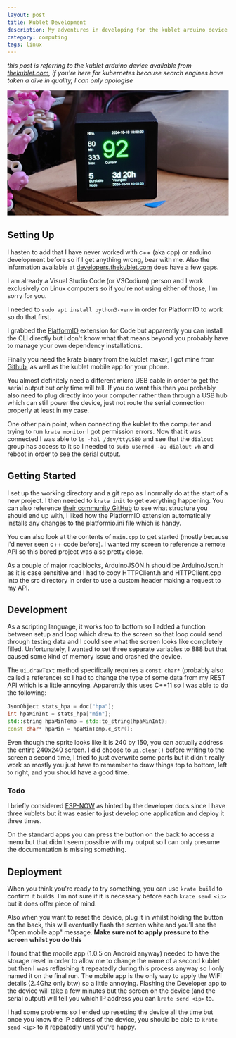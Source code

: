 ```yaml
---
layout: post
title: Kublet Development
description: My adventures in developing for the kublet arduino device
category: computing
tags: linux
---
```


_this post is referring to the kublet arduino device available from [thekublet.com](https://thekublet.com), if you're here for kubernetes because search engines have taken a dive in quality, I can only apologise_

![My kublet at home](/assets/img/20241018_100332.JPG)

## Setting Up

I hasten to add that I have never worked with c++ (aka cpp) or arduino development before so if I get anything wrong, bear with me. Also the information available at [developers.thekublet.com](https://developers.thekublet.com) does have a few gaps.

I am already a Visual Studio Code (or VSCodium) person and I work exclusively on Linux computers so if you're not using either of those, I'm sorry for you.

I needed to `sudo apt install python3-venv` in order for PlatformIO to work so do that first.

I grabbed the [PlatformIO](https://platformio.org) extension for Code but apparently you can install the CLI directly but I don't know what that means beyond you probably have to manage your own dependency installations.

Finally you need the krate binary from the kublet maker, I got mine from [Github](https://github.com/kublet/krate), as well as the kublet mobile app for your phone.

You almost definitely need a different micro USB cable in order to get the serial output but only time will tell. If you do want this then you probably also need to plug directly into your computer rather than through a USB hub which can still power the device, just not route the serial connection properly at least in my case.

One other pain point, when connecting the kublet to the computer and trying to run `krate monitor` I got permission errors. Now that it was connected I was able to `ls -hal /dev/ttyUSB0` and see that the `dialout` group has access to it so I needed to `sudo usermod -aG dialout wh` and reboot in order to see the serial output.

## Getting Started

I set up the working directory and a git repo as I normally do at the start of a new project. I then needed to `krate init` to get everything happening. You can also reference [their community GitHub](https://github.com/kublet/community/tree/main/apps/bored) to see what structure you should end up with, I liked how the PlatformIO extension automatically installs any changes to the platformio.ini file which is handy.

You can also look at the contents of `main.cpp` to get started (mostly because I'd never seen c++ code before). I wanted my screen to reference a remote API so this bored project was also pretty close.

As a couple of major roadblocks, ArduinoJSON.h should be ArduinoJson.h as it is case sensitive and I had to copy HTTPClient.h and HTTPClient.cpp into the src directory in order to use a custom header making a request to my API.

## Development

As a scripting language, it works top to bottom so I added a function between setup and loop which drew to the screen so that loop could send through testing data and I could see what the screen looks like completely filled. Unfortunately, I wanted to set three separate variables to 888 but that caused some kind of memory issue and crashed the device.

The `ui.drawText` method specifically requires a `const char*` (probably also called a reference) so I had to change the type of some data from my REST API which is a little annoying. Apparently this uses C++11 so I was able to do the following:

```cpp
JsonObject stats_hpa = doc["hpa"];
int hpaMinInt = stats_hpa["min"];
std::string hpaMinTemp = std::to_string(hpaMinInt);
const char* hpaMin = hpaMinTemp.c_str();
```

Even though the sprite looks like it is 240 by 150, you can actually address the entire 240x240 screen. I did choose to `ui.clear()` before writing to the screen a second time, I tried to just overwrite some parts but it didn't really work so mostly you just have to remember to draw things top to bottom, left to right, and you should have a good time.

### Todo

I briefly considered [ESP-NOW](https://docs.espressif.com/projects/esp-idf/en/latest/esp32/api-reference/network/esp_now.html) as hinted by the developer docs since I have three kublets but it was easier to just develop one application and deploy it three times.

On the standard apps you can press the button on the back to access a menu but that didn't seem possible with my output so I can only presume the documentation is missing something.

## Deployment

When you think you're ready to try something, you can use `krate build` to confirm it builds. I'm not sure if it is necessary before each `krate send <ip>` but it does offer piece of mind.

Also when you want to reset the device, plug it in whilst holding the button on the back, this will eventually flash the screen white and you'll see the "Open mobile app" message. **Make sure not to apply pressure to the screen whilst you do this**

I found that the mobile app (1.0.5 on Android anyway) needed to have the storage reset in order to allow me to change the name of a second kublet but then I was reflashing it repeatedly during this process anyway so I only named it on the final run. The mobile app is the only way to apply the WiFi details (2.4Ghz only btw) so a little annoying. Flashing the Developer app to the device will take a few minutes but the screen on the device (and the serial output) will tell you which IP address you can `krate send <ip>` to.

I had some problems so I ended up resetting the device all the time but once you know the IP address of the device, you should be able to `krate send <ip>` to it repeatedly until you're happy.

